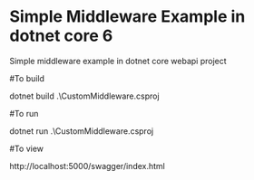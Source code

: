 # Simple Middleware Example in dotnet core 6

Simple middleware example in dotnet core webapi project

#To build

dotnet build .\CustomMiddleware.csproj

#To run

dotnet run .\CustomMiddleware.csproj

#To view

http://localhost:5000/swagger/index.html
